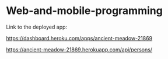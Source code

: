# Web-and-mobile-programming

Link to the deployed app:

https://dashboard.heroku.com/apps/ancient-meadow-21869

https://ancient-meadow-21869.herokuapp.com/api/persons/
